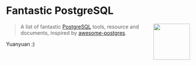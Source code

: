 # Fantastic PostgreSQL


[<img src="https://wiki.postgresql.org/images/a/a4/PostgreSQL_logo.3colors.svg" align="right"  width="100">](https://www.postgresql.org/)

> A list of fantastic [PostgreSQL](https://www.postgresql.org/) tools, resource and documents, inspired by [awesome-postgres](https://github.com/dhamaniasad/awesome-postgres).



Yuanyuan :)
